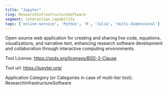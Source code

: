 ```yaml
---
title: "Jupyter"
ring: ResearchInfrastructureSoftware
segment: interaction_capability
tags: ['online-service', 'Python', 'R', 'Julia', 'multi-dimensional']
---
```

Open-source web application for creating and sharing live code, equations, visualizations, and narrative text, enhancing research software development and collaboration through interactive computing environments.

Tool License: https://spdx.org/licenses/BSD-3-Clause

Tool url: https://jupyter.org/

Application Category (or Categories in case of multi-tier tool): ResearchInfrastructureSoftware

